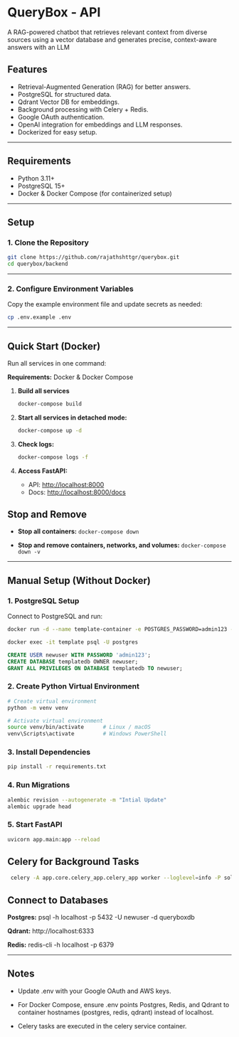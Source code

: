 # QueryBox - API

A RAG-powered chatbot that retrieves relevant context from diverse sources using a vector database and generates precise, context-aware answers with an LLM

## Features

- Retrieval-Augmented Generation (RAG) for better answers.
- PostgreSQL for structured data.
- Qdrant Vector DB for embeddings.
- Background processing with Celery + Redis.
- Google OAuth authentication.
- OpenAI integration for embeddings and LLM responses.
- Dockerized for easy setup.

---

## Requirements

- Python 3.11+
- PostgreSQL 15+
- Docker & Docker Compose (for containerized setup)

---

## Setup

### 1. Clone the Repository

```bash
git clone https://github.com/rajathshttgr/querybox.git
cd querybox/backend
```

---

### 2. Configure Environment Variables

Copy the example environment file and update secrets as needed:

```bash
cp .env.example .env
```

---

## Quick Start (Docker)

Run all services in one command:

**Requirements:** Docker & Docker Compose

1. **Build all services**

   ```bash
   docker-compose build
   ```

2. **Start all services in detached mode:**

   ```bash
   docker-compose up -d
   ```

3. **Check logs:**

   ```bash
   docker-compose logs -f
   ```

4. **Access FastAPI:**
   - API: [http://localhost:8000](http://localhost:8000)
   - Docs: [http://localhost:8000/docs](http://localhost:8000/docs)

## Stop and Remove

- **Stop all containers:**
  `docker-compose down`

- **Stop and remove containers, networks, and volumes:**
  `docker-compose down -v`

---

## Manual Setup (Without Docker)

### 1. PostgreSQL Setup

Connect to PostgreSQL and run:

```bash
docker run -d --name template-container -e POSTGRES_PASSWORD=admin123 -p 5432:5432 postgres:15

docker exec -it template psql -U postgres
```

```sql
CREATE USER newuser WITH PASSWORD 'admin123';
CREATE DATABASE templatedb OWNER newuser;
GRANT ALL PRIVILEGES ON DATABASE templatedb TO newuser;
```

### 2. Create Python Virtual Environment

```bash
# Create virtual environment
python -m venv venv

# Activate virtual environment
source venv/bin/activate      # Linux / macOS
venv\Scripts\activate         # Windows PowerShell
```

### 3. Install Dependencies

```bash
pip install -r requirements.txt
```

### 4. Run Migrations

```bash
alembic revision --autogenerate -m "Intial Update"
alembic upgrade head
```

### 5. Start FastAPI

```bash
uvicorn app.main:app --reload
```

## Celery for Background Tasks

```bash
 celery -A app.core.celery_app.celery_app worker --loglevel=info -P solo
```

## Connect to Databases

**Postgres:** psql -h localhost -p 5432 -U newuser -d queryboxdb

**Qdrant:** http://localhost:6333

**Redis:** redis-cli -h localhost -p 6379

---

## Notes

- Update .env with your Google OAuth and AWS keys.

- For Docker Compose, ensure .env points Postgres, Redis, and Qdrant to container hostnames (postgres, redis, qdrant) instead of localhost.

- Celery tasks are executed in the celery service container.
